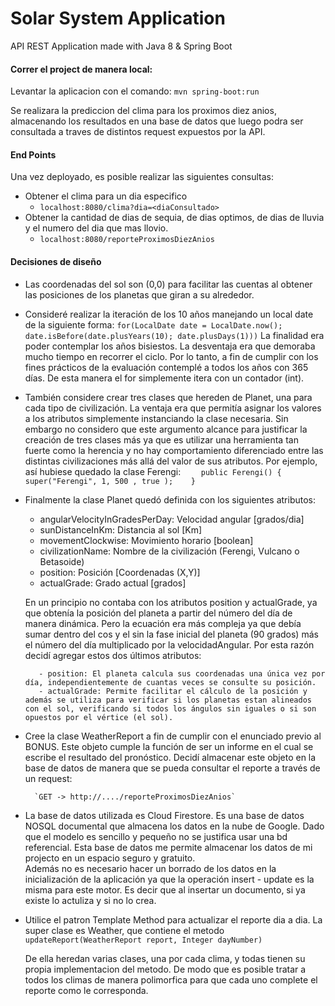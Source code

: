 # Solar System Application
API REST Application made with Java 8 & Spring Boot

#### Correr el project de manera local:
Levantar la aplicacion con el comando:
`mvn spring-boot:run`

Se realizara la prediccion del clima para los proximos diez anios, almacenando los resultados en una base de datos que luego podra ser consultada a traves de distintos request expuestos por la API.

#### End Points
Una vez deployado, es posible realizar las siguientes consultas:
- Obtener el clima para un dia especifico
    - `localhost:8080/clima?dia=<diaConsultado>`
- Obtener la cantidad de dias de sequia, de dias optimos, de dias de lluvia y el numero del dia que mas llovio.
    - `localhost:8080/reporteProximosDiezAnios`

#### Decisiones de diseño
- Las coordenadas del sol son (0,0) para facilitar las cuentas al obtener las posiciones de los planetas que giran a su alrededor.
- Consideré realizar la iteración de los 10 años manejando un local date de la siguiente forma:
`for(LocalDate date = LocalDate.now(); date.isBefore(date.plusYears(10); date.plusDays(1)))`
La finalidad era poder contemplar los años bisiestos. La desventaja era que demoraba mucho tiempo en recorrer el ciclo. Por lo tanto, a fin de cumplir con los fines prácticos de la evaluación contemplé a todos los años con 365 días.  De esta manera el for simplemente itera con un contador (int).

- También considere crear tres clases que hereden de Planet, una para cada tipo de civilización. La ventaja era que permitía asignar los valores a los atributos simplemente instanciando la clase necesaria. Sin embargo no considero que este argumento alcance para justificar la creación de tres clases más ya que es utilizar una herramienta tan fuerte como la herencia y no hay comportamiento diferenciado entre las distintas civilizaciones más allá del valor de sus atributos. Por ejemplo, así hubiese quedado la clase Ferengi:
`    public Ferengi() { super("Ferengi", 1, 500 , true );    }`

- Finalmente la clase Planet quedó definida con los siguientes atributos:
	- angularVelocityInGradesPerDay: Velocidad angular [grados/dia]
	- sunDistanceInKm: Distancia al sol [Km]
	- movementClockwise: Movimiento horario [boolean]
	- civilizationName: Nombre de la civilización (Ferengi, Vulcano o Betasoide)
	- position: Posición [Coordenadas (X,Y)]
	- actualGrade: Grado actual [grados]

	En un principio no contaba con los atributos position y actualGrade, ya que obtenía la posición del planeta a partir del número del día de manera dinámica. Pero la ecuación era más compleja ya que debía sumar dentro del cos y el sin la fase inicial del planeta (90 grados) más el número del día multiplicado por la velocidadAngular.  Por esta razón decidí agregar estos dos últimos atributos:
		 
		 - position: El planeta calcula sus coordenadas una única vez por día, independientemente de cuantas veces se consulte su posición.
		 - actualGrade: Permite facilitar el cálculo de la posición y además se utiliza para verificar si los planetas estan alineados con el sol, verificando si todos los ángulos sin iguales o si son opuestos por el vértice (el sol).

- Cree la clase WeatherReport a fin de cumplir con el enunciado previo al BONUS. Este objeto cumple la función de ser un informe en el cual se escribe el resultado del pronóstico. Decidí almacenar este objeto en la base de datos de manera que se pueda consultar el reporte a través de un request:

        `GET -> http://..../reporteProximosDiezAnios`


- La base de datos utilizada es Cloud Firestore. Es una base de datos NOSQL documental que almacena los datos en la nube de Google. Dado que el modelo es sencillo y pequeño no se justifica usar una bd referencial. Esta base de datos me permite almacenar los datos  de mi projecto en un espacio seguro y gratuito.  
Además no es necesario hacer un borrado de los datos en la inicialización de la aplicación ya que la operación insert - update es la misma para este motor. Es decir que al insertar un documento, si ya existe lo actuliza y si no lo crea.

- Utilice el patron Template Method para actualizar el reporte dia a dia. La super clase es Weather, que contiene el metodo `updateReport(WeatherReport report, Integer dayNumber)`

    De ella heredan varias clases, una por cada clima, y todas tienen su propia implementacion del metodo. De modo que es posible tratar a todos los climas de manera polimorfica para que cada uno complete el reporte como le corresponda.
